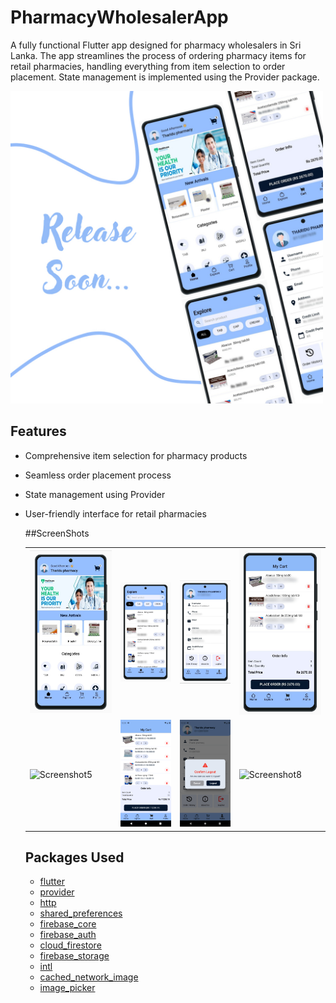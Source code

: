 # PharmacyWholesalerApp

A fully functional Flutter app designed for pharmacy wholesalers in Sri Lanka. The app streamlines the process of ordering pharmacy items for retail pharmacies, handling everything from item selection to order placement. State management is implemented using the Provider package.

<img src="images/image4.jpg" alt="Screenshot1" width="500" height="500"/>

## Features

- Comprehensive item selection for pharmacy products
- Seamless order placement process
- State management using Provider
- User-friendly interface for retail pharmacies

  ##ScreenShots
  
  <table>
  <tr>
    <td><img src="images/image10.jpg" alt="image1" width="200"/></td>
    <td><img src="images/image2.jpg" alt="Screenshot2" width="200"/></td>
    <td><img src="images/image1.jpg" alt="Screenshot3" width="200"/></td>
    <td><img src="images/image3.jpg" alt="Screenshot4" width="200"/></td>
  </tr>
  <tr>
    <td><img src="images/image8.jpg" alt="Screenshot5" width="200"/></td>
    <td><img src="images/image6.jpg" alt="Screenshot6" width="200"/></td>
    <td><img src="images/image7.jpg" alt="Screenshot7" width="200"/></td>
    <td><img src="images/image9.jpg" alt="Screenshot8" width="200"/></td>
  </tr>
</table>

## Packages Used

- [flutter](https://pub.dev/packages/flutter)
- [provider](https://pub.dev/packages/provider)
- [http](https://pub.dev/packages/http)
- [shared_preferences](https://pub.dev/packages/shared_preferences)
- [firebase_core](https://pub.dev/packages/firebase_core)
- [firebase_auth](https://pub.dev/packages/firebase_auth)
- [cloud_firestore](https://pub.dev/packages/cloud_firestore)
- [firebase_storage](https://pub.dev/packages/firebase_storage)
- [intl](https://pub.dev/packages/intl)
- [cached_network_image](https://pub.dev/packages/cached_network_image)
- [image_picker](https://pub.dev/packages/image_picker)
